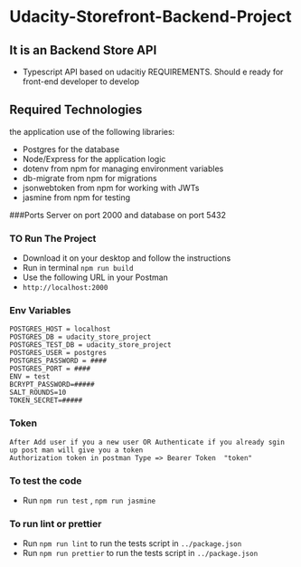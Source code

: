 # Udacity-Storefront-Backend-Project
## It is an Backend Store API 
- Typescript API based on udacitiy REQUIREMENTS. Should e ready for front-end developer to develop

## Required Technologies
the application use of the following libraries:
- Postgres for the database
- Node/Express for the application logic
- dotenv from npm for managing environment variables
- db-migrate from npm for migrations
- jsonwebtoken from npm for working with JWTs
- jasmine from npm for testing

###Ports
Server on port 2000 and database on port 5432

### TO Run The Project 
- Download it on your desktop and follow the instructions
- Run in terminal ```npm run build```
- Use the following URL in your Postman 
- ```http://localhost:2000``` 

### Env Variables 

```
POSTGRES_HOST = localhost
POSTGRES_DB = udacity_store_project
POSTGRES_TEST_DB = udacity_store_project
POSTGRES_USER = postgres
POSTGRES_PASSWORD = ####
POSTGRES_PORT = ####
ENV = test
BCRYPT_PASSWORD=#####
SALT_ROUNDS=10
TOKEN_SECRET=#####

```
### Token 
```
After Add user if you a new user OR Authenticate if you already sgin up post man will give you a token
Authorization token in postman Type => Bearer Token  "token"
```

### To test the code 
- Run ```npm run test``` , ```npm run jasmine```

### To run lint or prettier
- Run ```npm run lint``` to run the tests script in ```../package.json```
- Run ```npm run prettier``` to run the tests script in ```../package.json```
